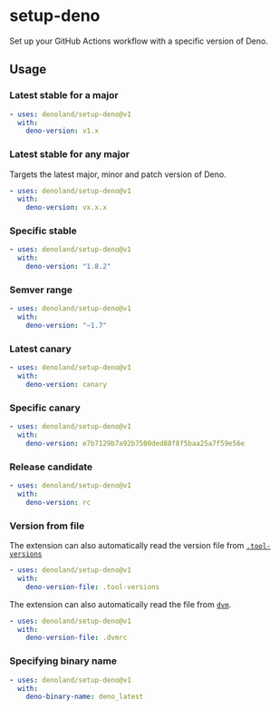 # setup-deno

Set up your GitHub Actions workflow with a specific version of Deno.

## Usage

### Latest stable for a major

```yaml
- uses: denoland/setup-deno@v1
  with:
    deno-version: v1.x
```

### Latest stable for any major

Targets the latest major, minor and patch version of Deno.

```yaml
- uses: denoland/setup-deno@v1
  with:
    deno-version: vx.x.x
```

### Specific stable

```yaml
- uses: denoland/setup-deno@v1
  with:
    deno-version: "1.8.2"
```

### Semver range

```yaml
- uses: denoland/setup-deno@v1
  with:
    deno-version: "~1.7"
```

### Latest canary

```yaml
- uses: denoland/setup-deno@v1
  with:
    deno-version: canary
```

### Specific canary

```yaml
- uses: denoland/setup-deno@v1
  with:
    deno-version: e7b7129b7a92b7500ded88f8f5baa25a7f59e56e
```

### Release candidate

```yaml
- uses: denoland/setup-deno@v1
  with:
    deno-version: rc
```

### Version from file

The extension can also automatically read the version file from
[`.tool-versions`](https://asdf-vm.com/manage/configuration.html#tool-versions)

```yaml
- uses: denoland/setup-deno@v1
  with:
    deno-version-file: .tool-versions
```

The extension can also automatically read the file from
[`dvm`](https://github.com/justjavac/dvm).

```yaml
- uses: denoland/setup-deno@v1
  with:
    deno-version-file: .dvmrc
```

### Specifying binary name

```yaml
- uses: denoland/setup-deno@v1
  with:
    deno-binary-name: deno_latest
```
